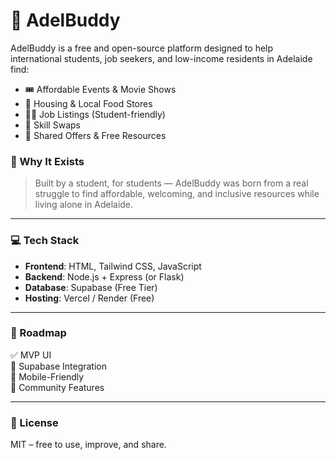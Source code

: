 # 🎒 AdelBuddy

AdelBuddy is a free and open-source platform designed to help international students, job seekers, and low-income residents in Adelaide find:

- 🎟️ Affordable Events & Movie Shows  
- 🏡 Housing & Local Food Stores  
- 👨‍💻 Job Listings (Student-friendly)  
- 🤝 Skill Swaps  
- 🎁 Shared Offers & Free Resources  

### 🚀 Why It Exists

> Built by a student, for students — AdelBuddy was born from a real struggle to find affordable, welcoming, and inclusive resources while living alone in Adelaide.

---

### 💻 Tech Stack

- **Frontend**: HTML, Tailwind CSS, JavaScript  
- **Backend**: Node.js + Express (or Flask)  
- **Database**: Supabase (Free Tier)  
- **Hosting**: Vercel / Render (Free)  

---

### 📌 Roadmap

✅ MVP UI  
🔄 Supabase Integration  
📲 Mobile-Friendly  
💬 Community Features

---

### 📜 License

MIT – free to use, improve, and share.

